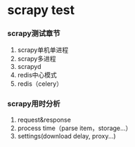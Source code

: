 # scrapy test

### scrapy测试章节

1. scrapy单机单进程
2. scrapy多进程
3. scrapyd
4. redis中心模式
5. redis（celery）

### scrapy用时分析

1. request&response
2. process time（parse item，storage...）
3. settings(download delay, proxy...)
